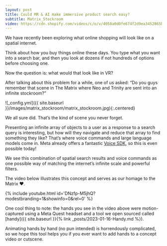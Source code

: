 ```yaml
---
layout: post
title: Could MR & AI make immersive product search easy?
subtitle: Matrix_Stockroom
video: https://cdn.shopify.com/videos/c/o/v/4058a0d0fe674f2d9ea3452865bc3885.mp4
---
```


We have recently been exploring what online shopping will look like on a spatial internet.

Think about how you buy things online these days. You type what you want into a search bar, and then you look at dozens if not hundreds of options before choosing one.

Now the question is: what would that look like in VR?

After talking about this problem for a while, one of us asked: “Do you guys remember that scene in The Matrix where Neo and Trinity are sent into an infinite stockroom?”

![_config.yml]({{ site.baseurl }}/images/matrix_stockroom/matrix_stockroom.jpg){:.centered}

We all sure did. That’s the kind of scene you never forget.

Presenting an infinite array of objects to a user as a response to a search query is interesting, but how will they navigate and reduce that array to find something they like? That’s where voice commands and large language models come in. Meta already offers a fantastic [Voice SDK](https://developer.oculus.com/documentation/unity/voice-sdk-overview/), so this is even possible today!

We see this combination of spatial search results and voice commands as one possible way of matching the internet’s infinite scale and powerful filters.

The video below illustrates this concept and serves as our homage to the Matrix ❤️.

{% include youtube.html id='DNzfp-M5jhQ?modestbranding=1&amp;showinfo=0&amp;rel=0' %}

One cool thing to note: the hands you see in the video above were motion-captured using a Meta Quest headset and a tool we open sourced called [handy]({{ site.baseurl }}{% link _posts/2023-01-16-Handy.md %}).

Animating hands by hand (no pun intended) is horrendously complicated, so we hope this tool helps you if you ever want to add hands to a concept video or cutscene.
